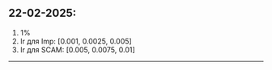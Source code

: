 ## 22-02-2025:

1. 1%
2. lr для Imp: [0.001, 0.0025, 0.005]
3. lr для SCAM: [0.005, 0.0075, 0.01]

---
